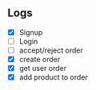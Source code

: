 
## Logs

- [x] Signup
- [ ] Login
- [ ] accept/reject order
- [x] create order
- [x] get user order
- [x] add product to order
